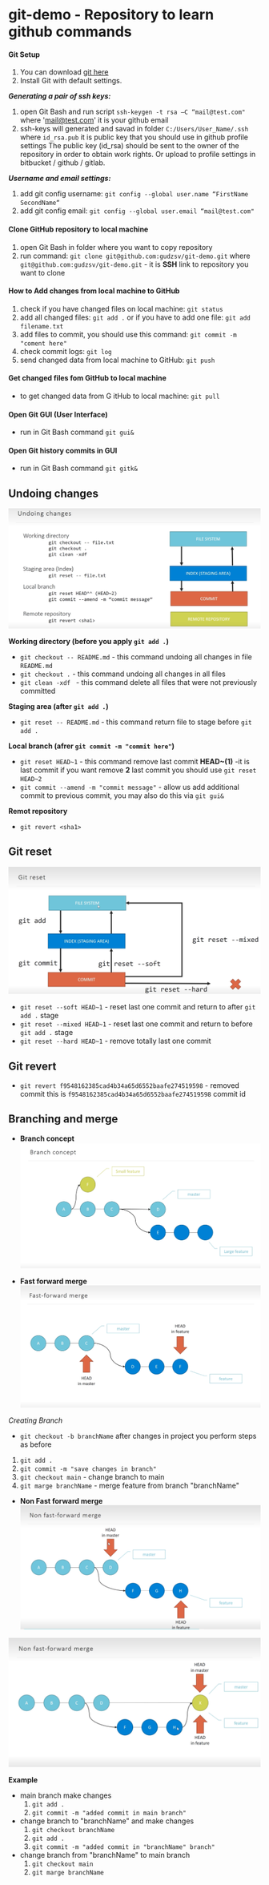 # git-demo - Repository to learn github commands

#### Git Setup
1) You can download [git here](http://git-scm.com/downloads)
2) Install Git with default settings.

***Generating a pair of ssh keys:***
1) open Git Bash and run script `ssh-keygen -t rsa –C “mail@test.com"` where 'mail@test.com' it is your github email
2) ssh-keys will generated and savad in folder `C:/Users/User_Name/.ssh` where `id_rsa.pub` it is public key that you should use in github  profile settings
The public key (id_rsa) should be sent to the owner of the repository in order to obtain work rights. Or upload to profile settings in bitbucket / github / gitlab.

***Username and email settings:***
1) add git config username: `git config --global user.name “FirstName SecondName“`
2) add git config email: `git config --global user.email “mail@test.com"`

#### Clone GitHub repository to local machine
1) open Git Bash in folder where you want to copy repository
2) run command:  `git clone git@github.com:gudzsv/git-demo.git` where `git@github.com:gudzsv/git-demo.git` - it is **SSH** link to repository you want to clone
#### How to Add changes from local machine to GitHub
1) check if you have changed files on local machine:  `git status`
2) add all changed files: `git add .` or if you have to add one file: `git add filename.txt`
3) add files to commit, you should use this command: `git commit -m "coment here"`
4) check commit logs: `git log`
5) send changed data from local machine to GitHub: `git push`
#### Get changed files fom GitHub to local machine
- to get changed data from G 	itHub to local machine: `git pull`
#### Open Git GUI (User Interface)
- run in Git Bash command `git gui&`
#### Open Git history commits in GUI
- run in Git Bash command `git gitk&`
## Undoing changes
![Git undoing changes](./assets/image-1.png)

**Working directory (before you apply `git add .`)**
- `git checkout -- README.md` - this command undoing all changes in file `README.md`
-  `git checkout .` - this command undoing all changes in all files
-  `git clean -xdf ` - this command delete all files that were not previously committed

**Staging area (after `git add .`)**
- `git reset -- README.md` - this command return file to stage before `git add .`

**Local branch (afrer `git commit -m "commit here"`)**
- `git reset HEAD~1` - this command remove last commit **HEAD~(1)** -it is last commit if you want remove **2** last commit you should use `git reset HEAD~2`
- `git commit --amend -m "commit message"` - allow us add additional commit to previous commit, you may also do this via `git gui&`

**Remot repository**
- `git revert <sha1>`

## Git reset
![Git reset](./assets/image.png)

- `git reset --soft HEAD~1` - reset last one commit and return to after `git add .` stage
- `git reset --mixed HEAD~1` - reset last one commit and return to before `git add .` stage
- `git reset --hard HEAD~1` - remove totally last one commit

## Git revert
- `git revert f9548162385cad4b34a65d6552baafe274519598` - removed commit this is `f9548162385cad4b34a65d6552baafe274519598` commit id


## Branching and merge
- **Branch concept**
![Branch concept](./assets/image-2.png)

- **Fast forward merge**
![Fast-forward merge](./assets/image-3.png)

*Creating Branch*
- `git checkout -b branchName`
after changes in project you perform steps as before
1. `git add .`
2. `git commit -m "save changes in branch"`
3. `git checkout main` - change branch to main
4. `git marge branchName` - merge feature from branch "branchName"

- **Non Fast forward merge**
![None fast-forward merge](./assets/image-4.png)

![None fast-forward merge](./assets/image-5.png)

**Example**
- main branch make changes
  1. `git add .`
  2. `git commit -m "added commit in main branch"`
- change branch to "branchName" and make changes
  1. `git checkout branchName`
  2. `git add .`
  3. `git commit -m "added commit in "branchName" branch"`
- change branch from "branchName" to main branch
  1. `git checkout main`
  2. `git marge branchName`
